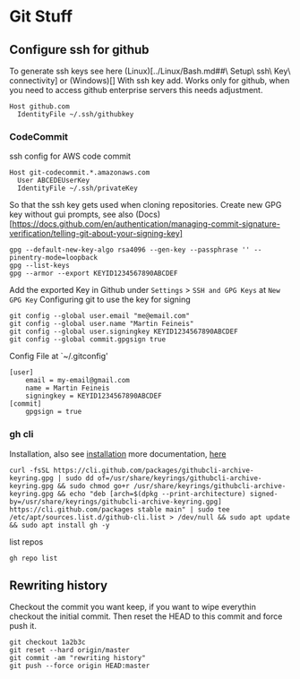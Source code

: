 # Git Stuff

## Configure ssh for github
To generate ssh keys see here (Linux)[../Linux/Bash.md##\ Setup\ ssh\ Key\ connectivity] or (Windows)[]
With ssh key add. Works only for github, when you need to access github enterprise servers this needs adjustment.
```
Host github.com
  IdentityFile ~/.ssh/githubkey
```
### CodeCommit
ssh config for AWS code commit
```
Host git-codecommit.*.amazonaws.com
  User ABCEDEUserKey
  IdentityFile ~/.ssh/privateKey
```
So that the ssh key gets used when cloning repositories.
Create new GPG key without gui prompts, see also (Docs)[https://docs.github.com/en/authentication/managing-commit-signature-verification/telling-git-about-your-signing-key]
```
gpg --default-new-key-algo rsa4096 --gen-key --passphrase '' --pinentry-mode=loopback
gpg --list-keys
gpg --armor --export KEYID1234567890ABCDEF
```
Add the exported Key in Github under `Settings` > `SSH and GPG Keys` at `New GPG Key` 
Configuring git to use the key for signing
```
git config --global user.email "me@email.com"
git config --global user.name "Martin Feineis"
git config --global user.signingkey KEYID1234567890ABCDEF
git config --global commit.gpgsign true
```
Config File at `~/.gitconfig'
```
[user]
	email = my-email@gmail.com
	name = Martin Feineis
	signingkey = KEYID1234567890ABCDEF
[commit]
	gpgsign = true
```
### gh cli
Installation, also see [installation](https://github.com/cli/cli#linux--bsd)
more documentation, [here](https://cli.github.com/)
```
curl -fsSL https://cli.github.com/packages/githubcli-archive-keyring.gpg | sudo dd of=/usr/share/keyrings/githubcli-archive-keyring.gpg && sudo chmod go+r /usr/share/keyrings/githubcli-archive-keyring.gpg && echo "deb [arch=$(dpkg --print-architecture) signed-by=/usr/share/keyrings/githubcli-archive-keyring.gpg] https://cli.github.com/packages stable main" | sudo tee /etc/apt/sources.list.d/github-cli.list > /dev/null && sudo apt update && sudo apt install gh -y
```
list repos
```
gh repo list
```
## Rewriting history
Checkout the commit you want keep, if you want to wipe everythin checkout the
initial commit. Then reset the HEAD to this commit and force push it. 
```
git checkout 1a2b3c
git reset --hard origin/master
git commit -am "rewriting history"
git push --force origin HEAD:master
```